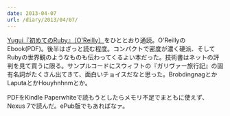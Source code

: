 ```yaml
---
date: 2013-04-07
url: /diary/2013/04/07/
---
```


[Yugui『初めてのRuby』（O'Reilly）](http://www.oreilly.co.jp/books/9784873113678/)をひととおり通読。O'ReillyのEbook(PDF)。後半はざっと読む程度。コンパクトで密度が濃く硬派、そしてRubyの世界観のようなものも伝わってくるよい本だった。技術書はネットの評判を見て買うに限る。サンプルコードにスウィフトの『ガリヴァー旅行記』の固有名詞がたくさん出てきて、面白いチョイスだなと思った。BrobdingnagとかLaputaとかHouyhnhnmとか。

PDFをKindle Paperwhiteで読もうとしたらメモリ不足でまともに使えず、Nexus 7で読んだ。ePub版でもあればなァ。